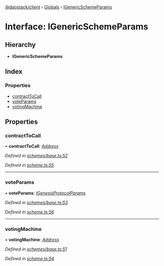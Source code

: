[@daostack/client](../README.md) › [Globals](../globals.md) › [IGenericSchemeParams](igenericschemeparams.md)

# Interface: IGenericSchemeParams

## Hierarchy

* **IGenericSchemeParams**

## Index

### Properties

* [contractToCall](igenericschemeparams.md#contracttocall)
* [voteParams](igenericschemeparams.md#voteparams)
* [votingMachine](igenericschemeparams.md#votingmachine)

## Properties

###  contractToCall

• **contractToCall**: *[Address](../globals.md#address)*

*Defined in [schemes/base.ts:52](https://github.com/daostack/client/blob/1bc237e/src/schemes/base.ts#L52)*

*Defined in [scheme.ts:55](https://github.com/daostack/client/blob/1bc237e/src/scheme.ts#L55)*

___

###  voteParams

• **voteParams**: *[IGenesisProtocolParams](igenesisprotocolparams.md)*

*Defined in [schemes/base.ts:53](https://github.com/daostack/client/blob/1bc237e/src/schemes/base.ts#L53)*

*Defined in [scheme.ts:56](https://github.com/daostack/client/blob/1bc237e/src/scheme.ts#L56)*

___

###  votingMachine

• **votingMachine**: *[Address](../globals.md#address)*

*Defined in [schemes/base.ts:51](https://github.com/daostack/client/blob/1bc237e/src/schemes/base.ts#L51)*

*Defined in [scheme.ts:54](https://github.com/daostack/client/blob/1bc237e/src/scheme.ts#L54)*
